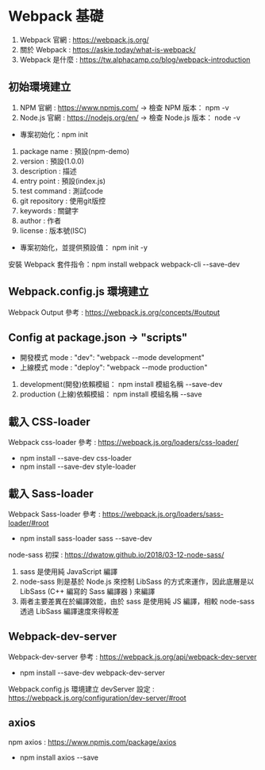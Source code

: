 # Webpack 基礎
1. Webpack 官網 : https://webpack.js.org/
2. 關於 Webpack : https://askie.today/what-is-webpack/
3. Webpack 是什麼 : https://tw.alphacamp.co/blog/webpack-introduction

## 初始環境建立
1. NPM 官網 : https://www.npmjs.com/ -> 檢查 NPM 版本： npm -v
2. Node.js 官網 : https://nodejs.org/en/ -> 檢查 Node.js 版本： node -v

- 專案初始化：npm init
1. package name : 預設(npm-demo)
2. version : 預設(1.0.0)
3. description : 描述
4. entry point : 預設(index.js)
5. test command : 測試code
6. git repository : 使用git版控
7. keywords : 關鍵字
8. author : 作者
9. license : 版本號(ISC)

- 專案初始化，並提供預設值： npm init -y

安裝 Webpack 套件指令：npm install webpack webpack-cli --save-dev

## Webpack.config.js 環境建立
Webpack Output 參考 : https://webpack.js.org/concepts/#output

## Config at package.json -> "scripts"
- 開發模式 mode : "dev": "webpack --mode development"
- 上線模式 mode : "deploy": "webpack --mode production"

1. development(開發)依賴模組： npm install 模組名稱 --save-dev
2. production (上線)依賴模組： npm install 模組名稱 --save
## 載入 CSS-loader 
Webpack css-loader 參考 : https://webpack.js.org/loaders/css-loader/
- npm install --save-dev css-loader
- npm install --save-dev style-loader

## 載入 Sass-loader
Webpack Sass-loader 參考 : https://webpack.js.org/loaders/sass-loader/#root
- npm install sass-loader sass --save-dev

node-sass 初探 : https://dwatow.github.io/2018/03-12-node-sass/

1. sass 是使用純 JavaScript 編譯
2. node-sass 則是基於 Node.js 來控制 LibSass 的方式來運作，因此底層是以 LibSass (C++ 編寫的 Sass 編譯器 ) 來編譯
3. 兩者主要差異在於編譯效能，由於 sass 是使用純 JS 編譯，相較 node-sass 透過 LibSass 編譯速度來得較差

## Webpack-dev-server
Webpack-dev-server 參考 : https://webpack.js.org/api/webpack-dev-server
- npm install --save-dev webpack-dev-server

Webpack.config.js 環境建立 devServer 設定 : https://webpack.js.org/configuration/dev-server/#root

## axios
npm axios : https://www.npmjs.com/package/axios
- npm install axios --save